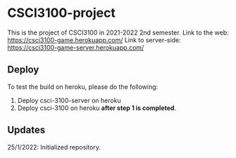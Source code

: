 # CSCI3100-project

This is the project of CSCI3100 in 2021-2022 2nd semester.
Link to the web: https://csci3100-game.herokuapp.com/
Link to server-side: https://csci3100-game-server.herokuapp.com/

## Deploy

To test the build on heroku, please do the following:
1. Deploy csci-3100-server on heroku
2. Deploy csci-3100 on heroku **after step 1 is completed**.


## Updates

25/1/2022: Initialized repository.
